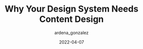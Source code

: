 ---
author: ardena_gonzalez
date: 2022-04-07
permalink: false
publisher: backlight_dev
tags:
  - design-systems
  - content
target_url: https://backlight.dev/blog/why-your-design-system-needs-content-design/
title: Why Your Design System Needs Content Design
---